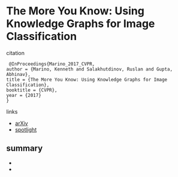#  The More You Know: Using Knowledge Graphs for Image Classification

citation
```
 @InProceedings{Marino_2017_CVPR,
author = {Marino, Kenneth and Salakhutdinov, Ruslan and Gupta, Abhinav},
title = {The More You Know: Using Knowledge Graphs for Image Classification},
booktitle = {CVPR},
year = {2017}
}
```

links
- [arXiv](https://arxiv.org/abs/1612.04844)
- [spotlight](https://www.youtube.com/watch?v=gN_w30U0cQE)

summary
- 
-
-
